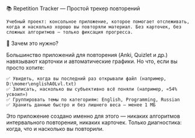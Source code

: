 📚 Repetition Tracker — Простой трекер повторений 

    Учебный проект: консольное приложение, которое помогает отслеживать, когда и насколько хорошо вы повторяли материал. Без карточек, без сложных алгоритмов — только фиксация прогресса. 
     

 
🎯 Зачем это нужно? 

Большинство приложений для повторения (Anki, Quizlet и др.) навязывают карточки и автоматические графики. Но что, если вы просто хотите: 

    ✅ Увидеть, когда вы последний раз открывали файл (например, D:\momer\englishA0Lvl.txt)
    ✅ Записать, насколько вы субъективно всё поняли (например, «54% усвоил»)
    ✅ Группировать темы по категориям: English, Programming, Russian
    ✅ Хранить данные быстро и без лишнего веса — менее 1 МБ
     

Это приложение создано именно для этого — никаких алгоритмов интервального повторения, никаких карточек. Только диагностика: когда, что и насколько вы повторили. 
